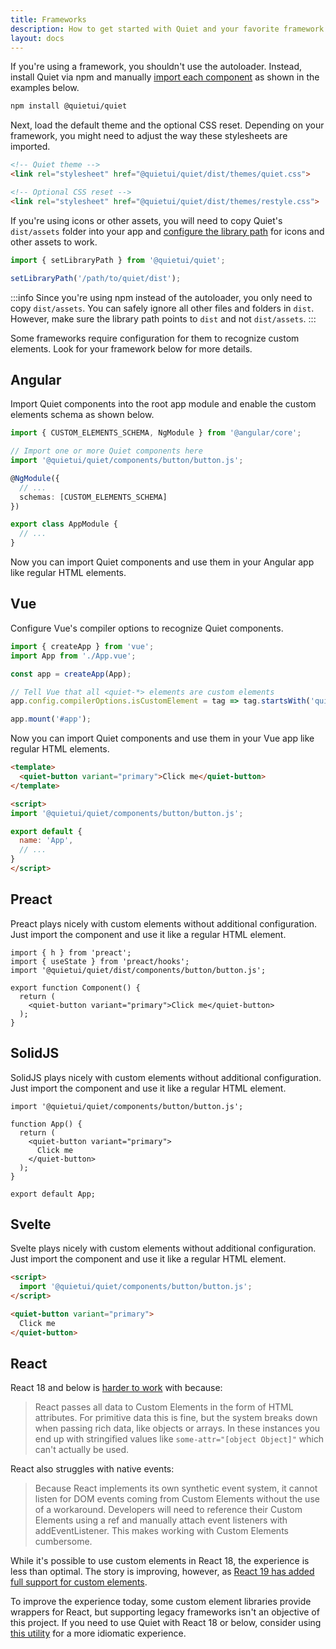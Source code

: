 ```yaml
---
title: Frameworks
description: How to get started with Quiet and your favorite framework.
layout: docs
---
```


If you're using a framework, you shouldn't use the autoloader. Instead, install Quiet via npm and manually [import each component](/docs/#manually-importing) as shown in the examples below.

```sh
npm install @quietui/quiet
```

Next, load the default theme and the optional CSS reset. Depending on your framework, you might need to adjust the way these stylesheets are imported.

```html
<!-- Quiet theme -->
<link rel="stylesheet" href="@quietui/quiet/dist/themes/quiet.css">

<!-- Optional CSS reset -->
<link rel="stylesheet" href="@quietui/quiet/dist/themes/restyle.css">
```

If you're using icons or other assets, you will need to copy Quiet's `dist/assets` folder into your app and [configure the library path](/docs/#setting-the-library-path) for icons and other assets to work.

```js
import { setLibraryPath } from '@quietui/quiet';

setLibraryPath('/path/to/quiet/dist');
```

:::info
Since you're using npm instead of the autoloader, you only need to copy `dist/assets`. You can safely ignore all other files and folders in `dist`. However, make sure the library path points to `dist` and not `dist/assets`.
:::

Some frameworks require configuration for them to recognize custom elements. Look for your framework below for more details.

## Angular

Import Quiet components into the root app module and enable the custom elements schema as shown below.

```ts
import { CUSTOM_ELEMENTS_SCHEMA, NgModule } from '@angular/core';

// Import one or more Quiet components here
import '@quietui/quiet/components/button/button.js';

@NgModule({
  // ...
  schemas: [CUSTOM_ELEMENTS_SCHEMA]
})

export class AppModule {
  // ...
}
```

Now you can import Quiet components and use them in your Angular app like regular HTML elements.

## Vue

Configure Vue's compiler options to recognize Quiet components.

```ts
import { createApp } from 'vue';
import App from './App.vue';

const app = createApp(App);

// Tell Vue that all <quiet-*> elements are custom elements
app.config.compilerOptions.isCustomElement = tag => tag.startsWith('quiet-');

app.mount('#app');
```

Now you can import Quiet components and use them in your Vue app like regular HTML elements.

```html
<template>
  <quiet-button variant="primary">Click me</quiet-button>
</template>

<script>
import '@quietui/quiet/components/button/button.js';

export default {
  name: 'App',
  // ...
}
</script>
```

## Preact

Preact plays nicely with custom elements without additional configuration. Just import the component and use it like a regular HTML element.

```tsx
import { h } from 'preact';
import { useState } from 'preact/hooks';
import '@quietui/quiet/dist/components/button/button.js';

export function Component() {
  return (
    <quiet-button variant="primary">Click me</quiet-button>
  );
}
```

## SolidJS

SolidJS plays nicely with custom elements without additional configuration. Just import the component and use it like a regular HTML element.

```tsx
import '@quietui/quiet/components/button/button.js';

function App() {
  return (
    <quiet-button variant="primary">
      Click me
    </quiet-button>
  );
}

export default App;
```

## Svelte

Svelte plays nicely with custom elements without additional configuration. Just import the component and use it like a regular HTML element.

```html
<script>
  import '@quietui/quiet/components/button/button.js';
</script>

<quiet-button variant="primary">
  Click me
</quiet-button>
```

## React

React 18 and below is [harder to work](https://custom-elements-everywhere.com/#react) with because:

> React passes all data to Custom Elements in the form of HTML attributes. For primitive data this is fine, but the system breaks down when passing rich data, like objects or arrays. In these instances you end up with stringified values like `some-attr="[object Object]"` which can't actually be used.

React also struggles with native events:

> Because React implements its own synthetic event system, it cannot listen for DOM events coming from Custom Elements without the use of a workaround. Developers will need to reference their Custom Elements using a ref and manually attach event listeners with addEventListener. This makes working with Custom Elements cumbersome.

While it's possible to use custom elements in React 18, the experience is less than optimal. The story is improving, however, as [React 19 has added full support for custom elements](https://react.dev/blog/2024/04/25/react-19#support-for-custom-elements).

To improve the experience today, some custom element libraries provide wrappers for React, but supporting legacy frameworks isn't an objective of this project. If you need to use Quiet with React 18 or below, consider using [this utility](https://www.npmjs.com/package/@lit-labs/react) for a more idiomatic experience.
